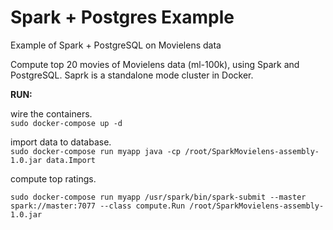 # Spark + Postgres Example
Example of Spark + PostgreSQL on Movielens data

Compute top 20 movies of Movielens data (ml-100k), using Spark and PostgreSQL. 
Saprk is a standalone mode cluster in Docker.

**RUN:**  

wire the containers.  
```sudo docker-compose up -d```  

import data to database.  
`sudo docker-compose run myapp java -cp /root/SparkMovielens-assembly-1.0.jar data.Import`  

compute top ratings.  
```
sudo docker-compose run myapp /usr/spark/bin/spark-submit --master spark://master:7077 --class compute.Run /root/SparkMovielens-assembly-1.0.jar
```

